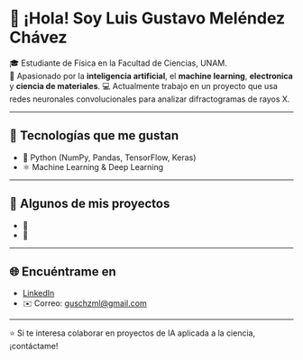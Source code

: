 # 👋 ¡Hola! Soy Luis Gustavo Meléndez Chávez

🎓 Estudiante de Física en la Facultad de Ciencias, UNAM.  
🧠 Apasionado por la **inteligencia artificial**, el **machine learning**, **electronica** y **ciencia de materiales**.
💻 Actualmente trabajo en un proyecto que usa redes neuronales convolucionales para analizar difractogramas de rayos X.

---

## 🚀 Tecnologías que me gustan
- 🐍 Python (NumPy, Pandas, TensorFlow, Keras)
- ⚛️ Machine Learning & Deep Learning

---

## 📂 Algunos de mis proyectos
- 🔬  
- 🧠 

---

## 🌐 Encuéntrame en
- [LinkedIn](www.linkedin.com/in/luisg-mlchz)
- ✉️ Correo: guschzml@gmail.com

---

⭐️ Si te interesa colaborar en proyectos de IA aplicada a la ciencia, ¡contáctame!


<!--
**Gus-L9M/Gus-L9M** is a ✨ _special_ ✨ repository because its `README.md` (this file) appears on your GitHub profile.

Here are some ideas to get you started:

- 🔭 I’m currently working on ...
- 🌱 I’m currently learning ...
- 👯 I’m looking to collaborate on ...
- 🤔 I’m looking for help with ...
- 💬 Ask me about ...
- 📫 How to reach me: ...
- 😄 Pronouns: ...
- ⚡ Fun fact: ...
-->
